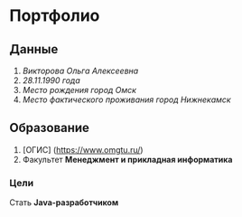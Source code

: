# Портфолио

## Данные

1. *Викторова Ольга Алексеевна*
2. *28.11.1990 года*
3. *Место рождения город Омск*
4. *Место фактического проживания город Нижнекамск*

## Образование 
1. [ОГИС] (https://www.omgtu.ru/)
2. Факультет **Менеджмент и прикладная информатика**


### Цели

Стать **Java-разработчиком**






